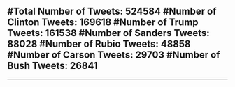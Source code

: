 #Total Number of Tweets: 524584 
#Number of Clinton Tweets: 169618
#Number of Trump Tweets: 161538
#Number of Sanders Tweets: 88028
#Number of Rubio Tweets: 48858
#Number of Carson Tweets: 29703
#Number of Bush Tweets: 26841
---
---
